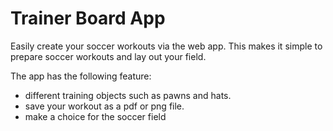 # Trainer Board App

 Easily create your soccer workouts via the web app. This makes it simple to prepare soccer workouts and lay out your field. 

The app has the following feature:
* different training objects such as pawns and hats. 
* save your workout as a pdf or png file. 
* make a choice for the soccer field 
